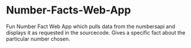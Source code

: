 # Number-Facts-Web-App
Fun Number Fact Web App which pulls data from the numbersapi and displays it as requested in the sourcecode. Gives a specific fact about the particular number chosen.
